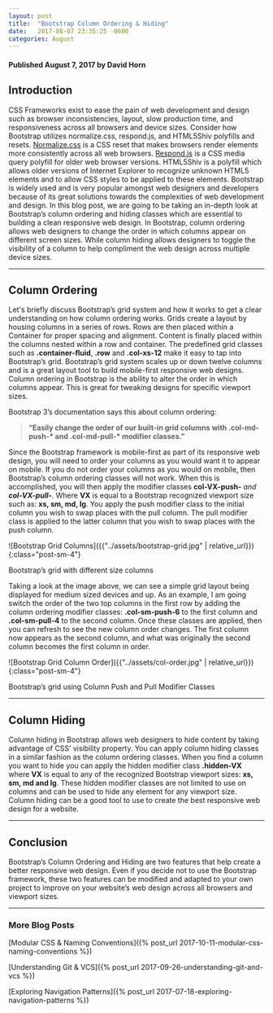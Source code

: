 ```yaml
---
layout: post
title:  "Bootstrap Column Ordering & Hiding"
date:   2017-08-07 23:35:25 -0600
categories: August
---
```



#### Published August 7, 2017 by David Horn


## Introduction
CSS Frameworks exist to ease the pain of web development and design such as browser inconsistencies, layout, slow production time, and responsiveness across all browsers and device sizes. Consider how Bootstrap utilizes normalize.css, respond.js, and HTML5Shiv polyfills and resets. [Normalize.css](http://necolas.github.io/normalize.css/) is a CSS reset that makes browsers render elements more consistently across all web browsers. [Respond.js](https://cdnjs.com/libraries/respond.js/) is a CSS media query polyfill for older web browser versions. HTML5Shiv is a polyfill which allows older versions of Internet Explorer to recognize unknown HTML5 elements and to allow CSS styles to be applied to these elements. Bootstrap is widely used and is very popular amongst web designers and developers because of its great solutions towards the complexities of web development and design. In this blog post, we are going to be taking an in-depth look at Bootstrap’s column ordering and hiding classes which are essential to building a clean responsive web design. In Bootstrap, column ordering allows web designers to change the order in which columns appear on different screen sizes. While column hiding allows designers to toggle the visibility of a column to help compliment the web design across multiple device sizes.

****

## Column Ordering
Let's briefly discuss Bootstrap’s grid system and how it works to get a clear understanding on how column ordering works. Grids create a layout by housing columns in a series of rows. Rows are then placed within a Container for proper spacing and alignment. Content is finally placed within the columns nested within a row and container. The predefined grid classes such as <b>.container-fluid</b>, <b>.row</b> and <b>.col-xs-12</b> make it easy to tap into Bootstrap’s grid. Bootstrap’s grid system scales up or down twelve columns and is a great layout tool to build mobile-first responsive web designs. Column ordering in Bootstrap is the ability to alter the order in which columns appear. This is great for tweaking designs for specific viewport sizes.

Bootstrap 3’s documentation says this about column ordering: 

<blockquote>
<b>“Easily change the order of our built-in grid columns with .col-md-push-* and .col-md-pull-* modifier classes.”</b>
</blockquote>

Since the Bootstrap framework is mobile-first as part of its responsive web design, you will need to order your columns as you would want it to appear on mobile. If you do not order your columns as you would on mobile, then Bootstrap’s column ordering classes will not work. When this is accomplished, you will then apply the modifier classes <b>col-VX-push-*</b> and <b>col-VX-pull-*</b>. Where <b>VX</b> is equal to a Bootstrap recognized viewport size such as: <b>xs, sm, md, lg</b>. You apply the push modifier class to the initial column you wish to swap places with the pull column. The pull modifier class is applied to the latter column that you wish to swap places with the push column. 

![Bootstrap Grid Columns]({{"../assets/bootstrap-grid.jpg" | relative_url}}){:class="post-sm-4"}
<div class="text-center blog-caption">
Bootstrap’s grid with different size columns
</div>

Taking a look at the image above, we can see a simple grid layout being displayed for medium sized devices and up. As an example, I am going switch the order of the two top columns in the first row by adding the column ordering modifier classes: <b>.col-sm-push-6</b> to the first column and <b>.col-sm-pull-4</b> to the second column. Once these classes are applied, then you can refresh to see the new column order changes. The first column now appears as the second column, and what was originally the second column becomes the first column in order. 

![Bootstrap Grid Column Order]({{"../assets/col-order.jpg" | relative_url}}){:class="post-sm-4"}
<div class="text-center blog-caption">
Bootstrap’s grid using Column Push and Pull Modifier Classes
</div>

****

## Column Hiding 
Column hiding in Bootstrap allows web designers to hide content by taking advantage of CSS’ visibility property. You can apply column hiding classes in a similar fashion as the column ordering classes. When you find a column you want to hide you can apply the hidden modifier class <b>.hidden-VX</b> where <b>VX</b> is equal to any of the recognized Bootstrap viewport sizes: <b>xs, sm, md and lg</b>. These hidden modifier classes are not limited to use on columns and can be used to hide any element for any viewport size. Column hiding can be a good tool to use to create the best responsive web design for a website. 

****

## Conclusion
Bootstrap’s Column Ordering and Hiding are two features that help create a better responsive web design. Even if you decide not to use the Bootstrap framework, these two features can be modified and adapted to your own project to improve on your website’s web design across all browsers and viewport sizes.  

****

### More Blog Posts
[Modular CSS & Naming Conventions]({% post_url 2017-10-11-modular-css-naming-conventions %})

[Understanding Git & VCS]({% post_url 2017-09-26-understanding-git-and-vcs %})

[Exploring Navigation Patterns]({% post_url 2017-07-18-exploring-navigation-patterns %})
